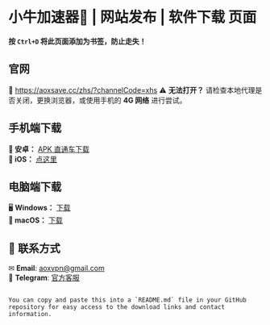 #  小牛加速器🚀 | 网站发布 | 软件下载 页面  
**按 `Ctrl+D` 将此页面添加为书签，防止走失！**  

## 官网  
🔗 https://aoxsave.cc/zhs/?channelCode=xhs
⚠ **无法打开？** 请检查本地代理是否关闭，更换浏览器，或使用手机的 **4G 网络** 进行尝试。  

## 手机端下载

**📲 安卓：** [APK 直通车下载](https://github.com/cinc6887/purejiasu/releases/download/v.2.11/purejsq-mocha-v1.0.9-202502061026.zip)  
**🍏 iOS：** [点这里](https://aoxsave.cc/zhs/iosdownload/)

## 电脑端下载

🖥 **Windows：** [下载](https://aoxsave.cc/zhs/windowsdownload/)  
**🍎 macOS：** [下载](https://aoxsave.cc/zhs/windowsdownload/)

## 📩 联系方式  

✉ **Email**: [aoxvpn@gmail.com](mailto:aoxvpn@gmail.com)  
💬 **Telegram**: [官方客服](https://t.me/Xiaoniuvpn)  
```

You can copy and paste this into a `README.md` file in your GitHub repository for easy access to the download links and contact information.
